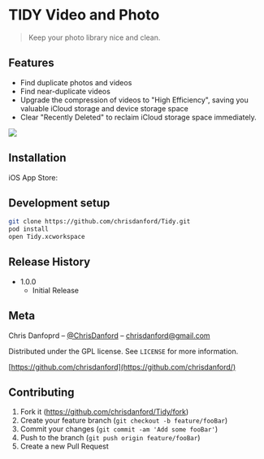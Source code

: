 

# TIDY Video and Photo
> Keep your photo library nice and clean.

## Features

- Find duplicate photos and videos
- Find near-duplicate videos
- Upgrade the compression of videos to "High Efficiency", saving you valuable iCloud storage and device storage space
- Clear "Recently Deleted" to reclaim iCloud storage space immediately. 

![](header.png)

## Installation

iOS App Store: 

## Development setup

```sh
git clone https://github.com/chrisdanford/Tidy.git
pod install
open Tidy.xcworkspace
```

## Release History

* 1.0.0
    * Initial Release

## Meta

Chris Danfoprd – [@ChrisDanford](https://twitter.com/chrisdanford) – chrisdanford@gmail.com

Distributed under the GPL license. See ``LICENSE`` for more information.

[https://github.com/chrisdanford](https://github.com/chrisdanford/)

## Contributing

1. Fork it (<https://github.com/chrisdanford/Tidy/fork>)
2. Create your feature branch (`git checkout -b feature/fooBar`)
3. Commit your changes (`git commit -am 'Add some fooBar'`)
4. Push to the branch (`git push origin feature/fooBar`)
5. Create a new Pull Request
